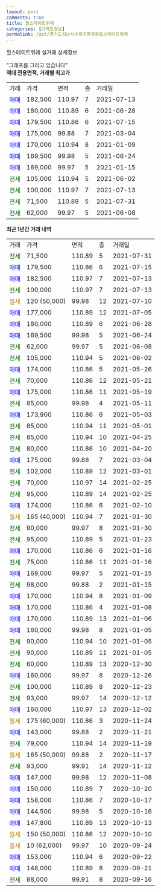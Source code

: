 ```yaml
---
layout: post
comments: true
title: 힐스테이트위례
categories: [아파트정보]
permalink: /apt/경기도성남시수정구창곡동힐스테이트위례
---
```


힐스테이트위례 실거래 상세정보

<script type="text/javascript">
  google.charts.load('current', {'packages':['line', 'corechart']});
  google.charts.setOnLoadCallback(drawChart);

  function drawChart() {
    var data = new google.visualization.DataTable();
    data.addColumn('date', '거래일');
    data.addColumn('number', "매매");
    data.addColumn('number', "전세");
    data.addColumn('number', "전매");

    data.addRows([[new Date(Date.parse("2021-07-31")), null, 71500, null], [new Date(Date.parse("2021-07-15")), 179500, null, null], [new Date(Date.parse("2021-07-13")), 182500, null, null], [new Date(Date.parse("2021-07-13")), null, 100000, null], [new Date(Date.parse("2021-07-10")), null, null, null], [new Date(Date.parse("2021-07-05")), 177000, null, null], [new Date(Date.parse("2021-06-28")), 180000, null, null], [new Date(Date.parse("2021-06-24")), 169500, null, null], [new Date(Date.parse("2021-06-08")), null, 62000, null], [new Date(Date.parse("2021-06-02")), null, 105000, null], [new Date(Date.parse("2021-05-26")), 174000, null, null], [new Date(Date.parse("2021-05-21")), null, 70000, null], [new Date(Date.parse("2021-05-19")), 175000, null, null], [new Date(Date.parse("2021-05-11")), null, 85000, null], [new Date(Date.parse("2021-05-03")), 173900, null, null], [new Date(Date.parse("2021-05-01")), null, 85000, null], [new Date(Date.parse("2021-04-25")), null, 85000, null], [new Date(Date.parse("2021-04-20")), null, 80000, null], [new Date(Date.parse("2021-03-04")), 175000, null, null], [new Date(Date.parse("2021-03-01")), null, 102000, null], [new Date(Date.parse("2021-02-25")), null, 70000, null], [new Date(Date.parse("2021-02-25")), null, 95000, null], [new Date(Date.parse("2021-02-10")), 174000, null, null], [new Date(Date.parse("2021-01-30")), null, null, null], [new Date(Date.parse("2021-01-30")), null, 90000, null], [new Date(Date.parse("2021-01-23")), null, 95000, null], [new Date(Date.parse("2021-01-16")), 170000, null, null], [new Date(Date.parse("2021-01-16")), null, 75000, null], [new Date(Date.parse("2021-01-15")), 169000, null, null], [new Date(Date.parse("2021-01-15")), null, 98000, null], [new Date(Date.parse("2021-01-09")), 170000, null, null], [new Date(Date.parse("2021-01-08")), 170000, null, null], [new Date(Date.parse("2021-01-06")), 170000, null, null], [new Date(Date.parse("2021-01-05")), 160000, null, null], [new Date(Date.parse("2021-01-05")), null, 90000, null], [new Date(Date.parse("2021-01-05")), null, 90000, null], [new Date(Date.parse("2020-12-30")), null, 60000, null], [new Date(Date.parse("2020-12-26")), 160000, null, null], [new Date(Date.parse("2020-12-23")), null, 100000, null], [new Date(Date.parse("2020-12-12")), null, 93000, null], [new Date(Date.parse("2020-12-02")), 160000, null, null], [new Date(Date.parse("2020-11-24")), null, null, null], [new Date(Date.parse("2020-11-21")), 143000, null, null], [new Date(Date.parse("2020-11-19")), null, 79000, null], [new Date(Date.parse("2020-11-17")), null, null, null], [new Date(Date.parse("2020-11-12")), null, 93000, null], [new Date(Date.parse("2020-11-08")), 147000, null, null], [new Date(Date.parse("2020-10-20")), 150000, null, null], [new Date(Date.parse("2020-10-17")), 158000, null, null], [new Date(Date.parse("2020-10-16")), 144500, null, null], [new Date(Date.parse("2020-10-13")), 147800, null, null], [new Date(Date.parse("2020-10-10")), null, null, null], [new Date(Date.parse("2020-09-24")), null, null, null], [new Date(Date.parse("2020-09-22")), 153000, null, null], [new Date(Date.parse("2020-09-21")), 148000, null, null], [new Date(Date.parse("2020-09-16")), null, 88000, null]]);

    var options = {
      hAxis: {
        format: 'yyyy/MM/dd'
      },    
      lineWidth: 0,
      pointsVisible: true,    
      title: '최근 1년간 유형별 실거래가 분포',
      legend: { position: 'bottom' }
    };

    var formatter = new google.visualization.NumberFormat({pattern:'###,###'} );
    formatter.format(data, 1);
    formatter.format(data, 2);
    
    setTimeout(function() {
        var chart = new google.visualization.LineChart(document.getElementById('columnchart_material'));
        chart.draw(data, (options));
        document.getElementById('loading').style.display = 'none';
    }, 200);
  }
</script>


<div id="loading" style="z-index:20; display: block; margin-left: 0px">"그래프를 그리고 있습니다"</div>
<div id="columnchart_material" style="width: 95%; margin-left: 0px; display: block"></div>
<!-- contents start -->
<b>역대 전용면적, 거래별 최고가</b>
<table class="sortable">
    <tr>
      <td>거래</td>
      <td>가격</td>
      <td>면적</td>
      <td>층</td>
      <td>거래일</td>
    </tr>
        <tr>
          <td><a style="color: blue">매매</a></td>
          <td>182,500</td>
          <td>110.97</td>
          <td>7</td>
          <td>2021-07-13</td>
        </tr>            <tr>
          <td><a style="color: blue">매매</a></td>
          <td>180,000</td>
          <td>110.89</td>
          <td>6</td>
          <td>2021-06-28</td>
        </tr>            <tr>
          <td><a style="color: blue">매매</a></td>
          <td>179,500</td>
          <td>110.86</td>
          <td>6</td>
          <td>2021-07-15</td>
        </tr>            <tr>
          <td><a style="color: blue">매매</a></td>
          <td>175,000</td>
          <td>99.88</td>
          <td>7</td>
          <td>2021-03-04</td>
        </tr>            <tr>
          <td><a style="color: blue">매매</a></td>
          <td>170,000</td>
          <td>110.94</td>
          <td>8</td>
          <td>2021-01-09</td>
        </tr>            <tr>
          <td><a style="color: blue">매매</a></td>
          <td>169,500</td>
          <td>99.98</td>
          <td>5</td>
          <td>2021-06-24</td>
        </tr>            <tr>
          <td><a style="color: blue">매매</a></td>
          <td>169,000</td>
          <td>99.97</td>
          <td>5</td>
          <td>2021-01-15</td>
        </tr>        
        <tr>
              <td><a style="color: darkgreen">전세</a></td>
              <td>105,000</td>
              <td>110.94</td>
              <td>5</td>
              <td>2021-06-02</td>
            </tr>            <tr>
              <td><a style="color: darkgreen">전세</a></td>
              <td>100,000</td>
              <td>110.97</td>
              <td>7</td>
              <td>2021-07-13</td>
            </tr>            <tr>
              <td><a style="color: darkgreen">전세</a></td>
              <td>71,500</td>
              <td>110.89</td>
              <td>5</td>
              <td>2021-07-31</td>
            </tr>            <tr>
              <td><a style="color: darkgreen">전세</a></td>
              <td>62,000</td>
              <td>99.97</td>
              <td>5</td>
              <td>2021-06-08</td>
            </tr>        
    
</table>

<b>최근 1년간 거래 내역</b>

<table class="sortable">
    <tr>
      <td>거래</td>
      <td>가격</td>
      <td>면적</td>
      <td>층</td>
      <td>거래일</td>
    </tr>
    <tr>
      <td><a style="color: darkgreen">전세</a></td>
      <td>71,500</td>
      <td>110.89</td>
      <td>5</td>
      <td>2021-07-31</td>
    </tr>          <tr>
      <td><a style="color: blue">매매</a></td>
      <td>179,500</td>
      <td>110.86</td>
      <td>6</td>
      <td>2021-07-15</td>
    </tr>          <tr>
      <td><a style="color: blue">매매</a></td>
      <td>182,500</td>
      <td>110.97</td>
      <td>7</td>
      <td>2021-07-13</td>
    </tr>          <tr>
      <td><a style="color: darkgreen">전세</a></td>
      <td>100,000</td>
      <td>110.97</td>
      <td>7</td>
      <td>2021-07-13</td>
    </tr>          <tr>
      <td><a style="color: darkgoldenrod">월세</a></td>
      <td>120 (50,000)</td>
      <td>99.98</td>
      <td>12</td>
      <td>2021-07-10</td>
    </tr>          <tr>
      <td><a style="color: blue">매매</a></td>
      <td>177,000</td>
      <td>110.89</td>
      <td>12</td>
      <td>2021-07-05</td>
    </tr>          <tr>
      <td><a style="color: blue">매매</a></td>
      <td>180,000</td>
      <td>110.89</td>
      <td>6</td>
      <td>2021-06-28</td>
    </tr>          <tr>
      <td><a style="color: blue">매매</a></td>
      <td>169,500</td>
      <td>99.98</td>
      <td>5</td>
      <td>2021-06-24</td>
    </tr>          <tr>
      <td><a style="color: darkgreen">전세</a></td>
      <td>62,000</td>
      <td>99.97</td>
      <td>5</td>
      <td>2021-06-08</td>
    </tr>          <tr>
      <td><a style="color: darkgreen">전세</a></td>
      <td>105,000</td>
      <td>110.94</td>
      <td>5</td>
      <td>2021-06-02</td>
    </tr>          <tr>
      <td><a style="color: blue">매매</a></td>
      <td>174,000</td>
      <td>110.86</td>
      <td>5</td>
      <td>2021-05-26</td>
    </tr>          <tr>
      <td><a style="color: darkgreen">전세</a></td>
      <td>70,000</td>
      <td>110.86</td>
      <td>12</td>
      <td>2021-05-21</td>
    </tr>          <tr>
      <td><a style="color: blue">매매</a></td>
      <td>175,000</td>
      <td>110.86</td>
      <td>11</td>
      <td>2021-05-19</td>
    </tr>          <tr>
      <td><a style="color: darkgreen">전세</a></td>
      <td>85,000</td>
      <td>99.98</td>
      <td>4</td>
      <td>2021-05-11</td>
    </tr>          <tr>
      <td><a style="color: blue">매매</a></td>
      <td>173,900</td>
      <td>110.86</td>
      <td>6</td>
      <td>2021-05-03</td>
    </tr>          <tr>
      <td><a style="color: darkgreen">전세</a></td>
      <td>85,000</td>
      <td>110.94</td>
      <td>11</td>
      <td>2021-05-01</td>
    </tr>          <tr>
      <td><a style="color: darkgreen">전세</a></td>
      <td>85,000</td>
      <td>110.94</td>
      <td>10</td>
      <td>2021-04-25</td>
    </tr>          <tr>
      <td><a style="color: darkgreen">전세</a></td>
      <td>80,000</td>
      <td>110.86</td>
      <td>10</td>
      <td>2021-04-20</td>
    </tr>          <tr>
      <td><a style="color: blue">매매</a></td>
      <td>175,000</td>
      <td>99.88</td>
      <td>7</td>
      <td>2021-03-04</td>
    </tr>          <tr>
      <td><a style="color: darkgreen">전세</a></td>
      <td>102,000</td>
      <td>110.89</td>
      <td>12</td>
      <td>2021-03-01</td>
    </tr>          <tr>
      <td><a style="color: darkgreen">전세</a></td>
      <td>70,000</td>
      <td>110.97</td>
      <td>14</td>
      <td>2021-02-25</td>
    </tr>          <tr>
      <td><a style="color: darkgreen">전세</a></td>
      <td>95,000</td>
      <td>110.89</td>
      <td>14</td>
      <td>2021-02-25</td>
    </tr>          <tr>
      <td><a style="color: blue">매매</a></td>
      <td>174,000</td>
      <td>110.86</td>
      <td>6</td>
      <td>2021-02-10</td>
    </tr>          <tr>
      <td><a style="color: darkgoldenrod">월세</a></td>
      <td>165 (40,000)</td>
      <td>110.94</td>
      <td>7</td>
      <td>2021-01-30</td>
    </tr>          <tr>
      <td><a style="color: darkgreen">전세</a></td>
      <td>90,000</td>
      <td>99.97</td>
      <td>8</td>
      <td>2021-01-30</td>
    </tr>          <tr>
      <td><a style="color: darkgreen">전세</a></td>
      <td>95,000</td>
      <td>110.89</td>
      <td>5</td>
      <td>2021-01-23</td>
    </tr>          <tr>
      <td><a style="color: blue">매매</a></td>
      <td>170,000</td>
      <td>110.86</td>
      <td>6</td>
      <td>2021-01-16</td>
    </tr>          <tr>
      <td><a style="color: darkgreen">전세</a></td>
      <td>75,000</td>
      <td>110.86</td>
      <td>11</td>
      <td>2021-01-16</td>
    </tr>          <tr>
      <td><a style="color: blue">매매</a></td>
      <td>169,000</td>
      <td>99.97</td>
      <td>5</td>
      <td>2021-01-15</td>
    </tr>          <tr>
      <td><a style="color: darkgreen">전세</a></td>
      <td>98,000</td>
      <td>99.88</td>
      <td>2</td>
      <td>2021-01-15</td>
    </tr>          <tr>
      <td><a style="color: blue">매매</a></td>
      <td>170,000</td>
      <td>110.94</td>
      <td>8</td>
      <td>2021-01-09</td>
    </tr>          <tr>
      <td><a style="color: blue">매매</a></td>
      <td>170,000</td>
      <td>110.86</td>
      <td>4</td>
      <td>2021-01-08</td>
    </tr>          <tr>
      <td><a style="color: blue">매매</a></td>
      <td>170,000</td>
      <td>110.89</td>
      <td>13</td>
      <td>2021-01-06</td>
    </tr>          <tr>
      <td><a style="color: blue">매매</a></td>
      <td>160,000</td>
      <td>99.98</td>
      <td>8</td>
      <td>2021-01-05</td>
    </tr>          <tr>
      <td><a style="color: darkgreen">전세</a></td>
      <td>90,000</td>
      <td>110.94</td>
      <td>10</td>
      <td>2021-01-05</td>
    </tr>          <tr>
      <td><a style="color: darkgreen">전세</a></td>
      <td>90,000</td>
      <td>110.89</td>
      <td>11</td>
      <td>2021-01-05</td>
    </tr>          <tr>
      <td><a style="color: darkgreen">전세</a></td>
      <td>60,000</td>
      <td>110.89</td>
      <td>13</td>
      <td>2020-12-30</td>
    </tr>          <tr>
      <td><a style="color: blue">매매</a></td>
      <td>160,000</td>
      <td>99.97</td>
      <td>8</td>
      <td>2020-12-26</td>
    </tr>          <tr>
      <td><a style="color: darkgreen">전세</a></td>
      <td>100,000</td>
      <td>110.89</td>
      <td>8</td>
      <td>2020-12-23</td>
    </tr>          <tr>
      <td><a style="color: darkgreen">전세</a></td>
      <td>93,000</td>
      <td>99.97</td>
      <td>14</td>
      <td>2020-12-12</td>
    </tr>          <tr>
      <td><a style="color: blue">매매</a></td>
      <td>160,000</td>
      <td>110.97</td>
      <td>13</td>
      <td>2020-12-02</td>
    </tr>          <tr>
      <td><a style="color: darkgoldenrod">월세</a></td>
      <td>175 (60,000)</td>
      <td>110.86</td>
      <td>3</td>
      <td>2020-11-24</td>
    </tr>          <tr>
      <td><a style="color: blue">매매</a></td>
      <td>143,000</td>
      <td>99.88</td>
      <td>2</td>
      <td>2020-11-21</td>
    </tr>          <tr>
      <td><a style="color: darkgreen">전세</a></td>
      <td>79,000</td>
      <td>110.94</td>
      <td>14</td>
      <td>2020-11-19</td>
    </tr>          <tr>
      <td><a style="color: darkgoldenrod">월세</a></td>
      <td>165 (50,000)</td>
      <td>99.88</td>
      <td>2</td>
      <td>2020-11-17</td>
    </tr>          <tr>
      <td><a style="color: darkgreen">전세</a></td>
      <td>93,000</td>
      <td>99.91</td>
      <td>14</td>
      <td>2020-11-12</td>
    </tr>          <tr>
      <td><a style="color: blue">매매</a></td>
      <td>147,000</td>
      <td>99.98</td>
      <td>12</td>
      <td>2020-11-08</td>
    </tr>          <tr>
      <td><a style="color: blue">매매</a></td>
      <td>150,000</td>
      <td>110.89</td>
      <td>7</td>
      <td>2020-10-20</td>
    </tr>          <tr>
      <td><a style="color: blue">매매</a></td>
      <td>158,000</td>
      <td>110.86</td>
      <td>7</td>
      <td>2020-10-17</td>
    </tr>          <tr>
      <td><a style="color: blue">매매</a></td>
      <td>144,500</td>
      <td>99.98</td>
      <td>5</td>
      <td>2020-10-16</td>
    </tr>          <tr>
      <td><a style="color: blue">매매</a></td>
      <td>147,800</td>
      <td>110.89</td>
      <td>13</td>
      <td>2020-10-13</td>
    </tr>          <tr>
      <td><a style="color: darkgoldenrod">월세</a></td>
      <td>150 (50,000)</td>
      <td>110.86</td>
      <td>12</td>
      <td>2020-10-10</td>
    </tr>          <tr>
      <td><a style="color: darkgoldenrod">월세</a></td>
      <td>10 (62,000)</td>
      <td>99.97</td>
      <td>10</td>
      <td>2020-09-24</td>
    </tr>          <tr>
      <td><a style="color: blue">매매</a></td>
      <td>153,000</td>
      <td>110.94</td>
      <td>6</td>
      <td>2020-09-22</td>
    </tr>          <tr>
      <td><a style="color: blue">매매</a></td>
      <td>148,000</td>
      <td>110.89</td>
      <td>8</td>
      <td>2020-09-21</td>
    </tr>          <tr>
      <td><a style="color: darkgreen">전세</a></td>
      <td>88,000</td>
      <td>99.91</td>
      <td>8</td>
      <td>2020-09-16</td>
    </tr>      </table>
<!-- contents end -->    

